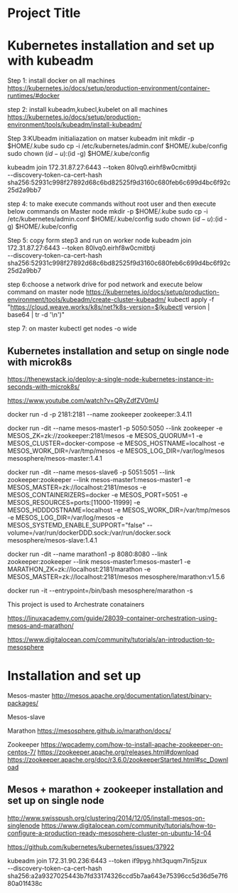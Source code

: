 # Project Title


Kubernetes installation and set up with kubeadm
==========================================================
Step 1: install docker on all machines
https://kubernetes.io/docs/setup/production-environment/container-runtimes/#docker

step 2: install kubeadm,kubecl,kubelet on all machines
https://kubernetes.io/docs/setup/production-environment/tools/kubeadm/install-kubeadm/

Step 3:KUbeadm initialiazation on matser
kubeadm init
mkdir -p $HOME/.kube
  sudo cp -i /etc/kubernetes/admin.conf $HOME/.kube/config
  sudo chown $(id -u):$(id -g) $HOME/.kube/config


kubeadm join 172.31.87.27:6443 --token 80lvq0.eirhf8w0cmitbtji \
    --discovery-token-ca-cert-hash sha256:52931c998f27892d68c6bd82525f9d3160c680feb6c699d4bc6f92c25d2a9bb7 

step 4: to make execute commands without root user and then execute below commands on Master node
mkdir -p $HOME/.kube
  sudo cp -i /etc/kubernetes/admin.conf $HOME/.kube/config
  sudo chown $(id -u):$(id -g) $HOME/.kube/config


Step 5: copy form step3 and run on worker node
kubeadm join 172.31.87.27:6443 --token 80lvq0.eirhf8w0cmitbtji \
    --discovery-token-ca-cert-hash sha256:52931c998f27892d68c6bd82525f9d3160c680feb6c699d4bc6f92c25d2a9bb7 


step 6:choose a network drive for pod network  and execute below command on master node
https://kubernetes.io/docs/setup/production-environment/tools/kubeadm/create-cluster-kubeadm/
kubectl apply -f "https://cloud.weave.works/k8s/net?k8s-version=$(kubectl version | base64 | tr -d '\n')"

step 7: on master
kubectl get nodes -o wide



Kubernetes  installation and setup on single node with microk8s
-----------------------------------------------------------------------
https://thenewstack.io/deploy-a-single-node-kubernetes-instance-in-seconds-with-microk8s/




https://www.youtube.com/watch?v=QRyZdfZV0mU

docker run -d -p 2181:2181 --name zookeeper zookeeper:3.4.11




docker run -dit --name mesos-master1 -p 5050:5050 --link zookeeper -e MESOS_ZK=zk://zookeeper:2181/mesos -e MESOS_QUORUM=1 -e MESOS_CLUSTER=docker-compose -e MESOS_HOSTNAME=localhost -e MESOS_WORK_DIR=/var/tmp/mesos -e MESOS_LOG_DIR=/var/log/mesos mesosphere/mesos-master:1.4.1




docker run -dit --name mesos-slave6 -p 5051:5051 --link zookeeper:zookeeper --link mesos-master1:mesos-master1 -e MESOS_MASTER=zk://localhost:2181/mesos -e MESOS_CONTAINERIZERS=docker  -e MESOS_PORT=5051 -e MESOS_RESOURCES=ports:[11000-11999] -e MESOS_HDDDOSTNAME=localhost -e MESOS_WORK_DIR=/var/tmp/mesos -e MESOS_LOG_DIR=/var/log/mesos -e MESOS_SYSTEMD_ENABLE_SUPPORT="false" --volume=/var/run/dockerDDD.sock:/var/run/docker.sock  mesosphere/mesos-slave:1.4.1


docker run -dit --name marathon1 -p 8080:8080 --link zookeeper:zookeeper --link mesos-master1:mesos-master1 -e MARATHON_ZK=zk://localhost:2181/marathon  -e MESOS_MASTER=zk://localhost:2181/mesos mesosphere/marathon:v1.5.6























docker run -it --entrypoint=/bin/bash mesosphere/marathon -s


This project is used to Archestrate conatainers 


https://linuxacademy.com/guide/28039-container-orchestration-using-mesos-and-marathon/

https://www.digitalocean.com/community/tutorials/an-introduction-to-mesosphere

Installation and set up
========================


Mesos-master
http://mesos.apache.org/documentation/latest/binary-packages/



Mesos-slave



Marathon
https://mesosphere.github.io/marathon/docs/


Zookeeper
https://wpcademy.com/how-to-install-apache-zookeeper-on-centos-7/
https://zookeeper.apache.org/releases.html#download
https://zookeeper.apache.org/doc/r3.6.0/zookeeperStarted.html#sc_Download















Mesos + marathon + zookeeper installation and set up on single node
----------------------------------------------------------------------
http://www.swisspush.org/clustering/2014/12/05/install-mesos-on-singlenode
https://www.digitalocean.com/community/tutorials/how-to-configure-a-production-ready-mesosphere-cluster-on-ubuntu-14-04


https://github.com/kubernetes/kubernetes/issues/37922


kubeadm join 172.31.90.236:6443 --token if9pyg.hht3quqm7ln5jzux \
    --discovery-token-ca-cert-hash sha256:a2a9327025443b7fd33174326ccd5b7aa643e75396cc5d36d5e7f680a01f438c 







































































